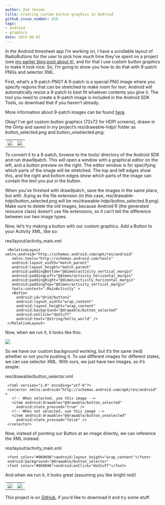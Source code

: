 ```yaml
---
author: Zed Jensen
title: Creating custom button graphics in Android
github_issue_number: 816
tags:
- android
- graphics
date: 2013-06-07
---
```


In the Android timesheet app I’m working on, I have a scrollable layout of RadioButtons for the user to pick how much time they’ve spent on a project (see [my earlier blog post about it](/blog/2013/05/dynamically-adding-custom-radio-buttons)), and for that I use custom button graphics to make it look nice. So, I’m going to show you how to do that with 9-patch PNGs and selector XML.

First, what’s a 9-patch PNG? A 9-patch is a special PNG image where you specify regions that can be stretched to make room for text. Android will automatically resize a 9-patch to best fit whatever contents you give it. The tool you need to create a 9-patch image is included in the Android SDK Tools, so download that if you haven’t already.

More information about 9-patch images can be found [here](https://developer.android.com/guide/topics/graphics/drawables#nine-patch).

Okay! I’ve got custom button graphics (72x72 for HDPI screens), drawn in the Gimp and saved in my project’s res/drawable-hdpi/ folder as button_selected.png and button_unselected.png:

<table>
<tbody><tr>
<td>
<a href="/blog/2013/06/creating-custom-button-graphics-in/image-0-big.png" imageanchor="1"><img border="0" src="/blog/2013/06/creating-custom-button-graphics-in/image-0.png"/></a>
</td>
<td>
<a href="/blog/2013/06/creating-custom-button-graphics-in/image-1-big.png" imageanchor="1"><img border="0" src="/blog/2013/06/creating-custom-button-graphics-in/image-1.png"/></a>
</td></tr>
</tbody></table>

To convert it to a 9-patch, browse to the tools/ directory of the Android SDK and run draw9patch. This will open a window with a graphical editor on the left, and a button preview on the right. The editor window is for specifying which parts of the image will be stretched. The top and left edges show this, and the right and bottom edges show which parts of the image can contain the text you put in the button.

When you’ve finished with draw9patch, save the images in the same place, but with .9.png as the file extension (in this case, res/drawable-hdpi/button_selected.png will be res/drawable-hdpi/button_selected.9.png). Make sure to delete the old images, because Android R (the generated resource class) doesn’t use file extensions, so it can’t tell the difference between our two image types.

Now, let’s try making a button with our custom graphics. Add a Button to your Activity XML, like so:

res/layout/activity_main.xml

```
 <RelativeLayout xmlns:android="http://schemas.android.com/apk/res/android"
   xmlns:tools="http://schemas.android.com/tools"
   android:layout_width="match_parent"
   android:layout_height="match_parent"
   android:paddingBottom="@dimen/activity_vertical_margin"
   android:paddingLeft="@dimen/activity_horizontal_margin"
   android:paddingRight="@dimen/activity_horizontal_margin"
   android:paddingTop="@dimen/activity_vertical_margin"
   tools:context=".MainActivity" >
   <Button
     android:id="@+id/button1"
     android:layout_width="wrap_content"
     android:layout_height="wrap_content"
     android:background="@drawable/button_selected"
     android:onClick="doStuff"
     android:text="@string/hello_world" />
 </RelativeLayout>
```

Now, when we run it, it looks like this:

<a href="/blog/2013/06/creating-custom-button-graphics-in/image-2-big.png" imageanchor="1"><img border="0" src="/blog/2013/06/creating-custom-button-graphics-in/image-2.png"/></a>

So we have our custom background working, but it’s the same (red) whether or not you’re pushing it. To use different images for different states, we can use selector XML. With ours, we just have two images, so it’s simple:

res/drawable/button_selector.xml

```
 <?xml version="1.0" encoding="utf-8"?>
 <selector xmlns:android="http://schemas.android.com/apk/res/android" >
   <!-- When selected, use this image -->
   <item android:drawable="@drawable/button_selected"
     android:state_pressed="true" />
   <!-- When not selected, use this image -->
   <item android:drawable="@drawable/button_unselected"
     android:state_pressed="false" />
 </selector>
```

Now, instead of pointing our Button at an image directly, we can reference the XML instead:

res/layout/activity_main.xml

```
 <font color="#969696">android:layout_height="wrap_content"</font>
 android:background="@drawable/button_selector"
 <font color="#969696">android:onClick="doStuff"</font>
```

And when we run it, it looks great (assuming you like bright red)!

<table>
<tbody><tr>
<td>
<a href="/blog/2013/06/creating-custom-button-graphics-in/image-3-big.png" imageanchor="1"><img border="0" src="/blog/2013/06/creating-custom-button-graphics-in/image-3.png"/></a>
</td>
<td>
<a href="/blog/2013/06/creating-custom-button-graphics-in/image-4-big.png" imageanchor="1"><img border="0" src="/blog/2013/06/creating-custom-button-graphics-in/image-4.png"/></a>
</td>
</tr>
</tbody></table>

This project is on [GitHub,](https://github.com/obnoxiousorc/com.example.custombuttonsdemo) if you’d like to download it and try some stuff.
